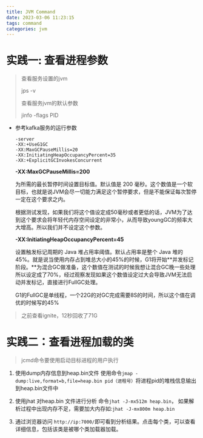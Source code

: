 ```yaml
---
title: JVM Command
date: 2023-03-06 11:23:15
tags: command
categories: jvm
---
```


# 实践一: 查看进程参数

> 查看服务设置的jvm
>
> jps -v
>
> 查看服务jvm的默认参数
>
> jinfo -flags PID

- 参考kafka服务的运行参数

  ```shell
  -server
  -XX:+UseG1GC
  -XX:MaxGCPauseMillis=20
  -XX:InitiatingHeapOccupancyPercent=35
  -XX:+ExplicitGCInvokesConcurrent
  ```

  **-XX:MaxGCPauseMillis=200**

  为所需的最长暂停时间设置目标值。默认值是 200 毫秒。这个数值是一个软目标，也就是说JVM会尽一切能力满足这个暂停要求，但是不能保证每次暂停一定在这个要求之内。

  根据测试发现，如果我们将这个值设定成50毫秒或者更低的话，JVM为了达到这个要求会将年轻代内存空间设定的非常小，从而导致youngGC的频率大大增高。所以我们并不设定这个参数。

  **-XX:InitiatingHeapOccupancyPercent=45**

  设置触发标记周期的 Java 堆占用率阈值。默认占用率是整个 Java 堆的 45%。就是说当使用内存占到堆总大小的45%的时候，G1将开始**并发标记阶段。**为混合GC做准备，这个数值在测试的时候我想让混合GC晚一些处理所以设定成了70%，经过观察发现如果这个数值设定过大会导致JVM无法启动并发标记，直接进行FullGC处理。

  G1的FullGC是单线程，一个22G的对GC完成需要8S的时间，所以这个值在调优的时候写的45%

> 之前查看ignite，12秒回收了71G

# 实践二：查看进程加载的类

> jcmd命令要使用启动目标进程的用户执行

1. 使用dump内存信息到heap.bin文件
   使用命令`jmap -dump:live,format=b,file=heap.bin pid（进程号）`将进程pid的堆栈信息输出到heap.bin文件中

2. 使用jhat 对heap.bin 文件进行分析
   命令`jhat -J-mx512m heap.bin`， 如果解析过程中出现内存不足，需要加大内存如:`jhat -J-mx800m heap.bin`
3. 通过浏览器访问 `http://ip:7000/`即可看到分析结果。点击每个类，可以查看详细信息，包括该类是被哪个类加载器加载。